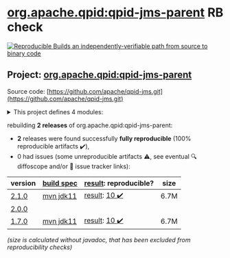 [org.apache.qpid:qpid-jms-parent](https://search.maven.org/artifact/org.apache.qpid/qpid-jms-parent/) RB check
=======

[![Reproducible Builds](https://reproducible-builds.org/images/logos/rb.svg) an independently-verifiable path from source to binary code](https://reproducible-builds.org/)

## Project: [org.apache.qpid:qpid-jms-parent](https://search.maven.org/artifact/org.apache.qpid/qpid-jms-parent/)

Source code: [https://github.com/apache/qpid-jms.git](https://github.com/apache/qpid-jms.git)

<details><summary>This project defines 4 modules:</summary>

* [org.apache.qpid:apache-qpid-jms](https://search.maven.org/artifact/org.apache.qpid/apache-qpid-jms/)
* [org.apache.qpid:qpid-jms-client](https://search.maven.org/artifact/org.apache.qpid/qpid-jms-client/)
* [org.apache.qpid:qpid-jms-discovery](https://search.maven.org/artifact/org.apache.qpid/qpid-jms-discovery/)
* [org.apache.qpid:qpid-jms-parent](https://search.maven.org/artifact/org.apache.qpid/qpid-jms-parent/)
</details>

rebuilding **2 releases** of org.apache.qpid:qpid-jms-parent:
- **2** releases were found successfully **fully reproducible** (100% reproducible artifacts :heavy_check_mark:),
- 0 had issues (some unreproducible artifacts :warning:, see eventual :mag: diffoscope and/or :memo: issue tracker links):

| version | [build spec](/BUILDSPEC.md) | [result](https://reproducible-builds.org/docs/jvm/): reproducible? | size |
| -- | --------- | ------ | -- |
| [2.1.0](https://search.maven.org/artifact/org.apache.qpid/qpid-jms-parent/2.1.0/pom) | [mvn jdk11](qpid-jms-2.1.0.buildspec) | [result](qpid-jms-parent-2.1.0.buildinfo): [10 :heavy_check_mark: ](qpid-jms-parent-2.1.0.buildcompare) | 6.7M |
| [2.0.0](https://search.maven.org/artifact/org.apache.qpid/qpid-jms-parent/2.0.0/pom) | | | |
| [1.7.0](https://search.maven.org/artifact/org.apache.qpid/qpid-jms-parent/1.7.0/pom) | [mvn jdk11](qpid-jms-1.7.0.buildspec) | [result](qpid-jms-parent-1.7.0.buildinfo): [10 :heavy_check_mark: ](qpid-jms-parent-1.7.0.buildcompare) | 6.7M |

<i>(size is calculated without javadoc, that has been excluded from reproducibility checks)</i>
